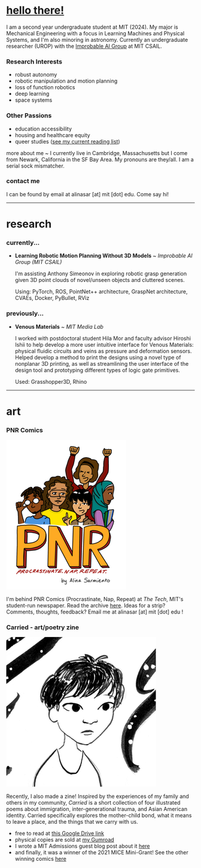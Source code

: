 # [hello there!](https://www.youtube.com/watch?v=rEq1Z0bjdwc)
I am a second year undergraduate student at MIT (2024). My major is Mechanical Engineering with a focus in Learning Machines and Physical Systems, and I'm also minoring in astronomy. Currently an undergraduate researcher (UROP) with the [Improbable AI Group](https://people.csail.mit.edu/pulkitag/) at MIT CSAIL.

### Research Interests
- robust autonomy
- robotic manipulation and motion planning
- loss of function robotics
- deep learning
- space systems

### Other Passions
- education accessibility
- housing and healthcare equity
- queer studies ([see my current reading list](https://bpl.bibliocommons.com/list/share/1900259209_alinasarmiento/1900265989_queer_literature))

more about me ~ I currently live in Cambridge, Massachusetts but I come from Newark, California in the SF Bay Area. My pronouns are they/all. I am a serial sock mismatcher.

### contact me
I can be found by email at alinasar [at] mit [dot] edu. Come say hi!

* * *

# research

### currently...

- **Learning Robotic Motion Planning Without 3D Models** ~ _Improbable AI Group (MIT CSAIL)_
    
    I'm assisting Anthony Simeonov in exploring robotic grasp generation given 3D point clouds of novel/unseen objects and cluttered scenes. 
    
    Using: PyTorch, ROS, PointNet++ architecture, GraspNet architecture, CVAEs, Docker, PyBullet, RViz


### previously...

- **Venous Materials** ~ _MIT Media Lab_
    
    I worked with postdoctoral student Hila Mor and faculty advisor Hiroshi Ishii to help develop a more user intuitive interface for Venous Materials: physical fluidic circuits and veins as pressure and deformation sensors. Helped develop a method to print the designs using a novel type of nonplanar 3D printing, as well as streamlining the user interface of the design tool and prototyping different types of logic gate primitives.
    
    Used: Grasshopper3D, Rhino

* * *

# art
### PNR Comics

![PNR Comics logo](/assets/pnr_logo_small.png)

I'm behind PNR Comics (Procrastinate, Nap, Repeat) at *The Tech*, MIT's student-run newspaper. Read the archive [here](https://thetech.com/photographers/alina-sarmiento). Ideas for a strip? Comments, thoughts, feedback? Email me at alinasar [at] mit [dot] edu !

### Carried - art/poetry zine

![thumbnail for Carried zine](/assets/carried_thumbnail_small.jpg)

Recently, I also made a zine! Inspired by the experiences of my family and others in my community, _Carried_ is a short collection of four illustrated poems about immigration, inter-generational trauma, and Asian American identity. Carried specifically explores the mother-child bond, what it means to leave a place, and the things that we carry with us.
- free to read at [this Google Drive link](https://drive.google.com/file/d/1kc7Rl-Wvum2NmUWpOeS2Mu0YUer4Sq_d/view)
- physical copies are sold at [my Gumroad](https://indoorelephant.gumroad.com/l/carried) 
- I wrote a MIT Admissions guest blog post about it [here](https://mitadmissions.org/blogs/entry/guest-post-art-and-things/)
- and finally, it was a winner of the 2021 MICE Mini-Grant! See the other winning comics [here](https://www.micexpo.org/showcase/#showcase)
